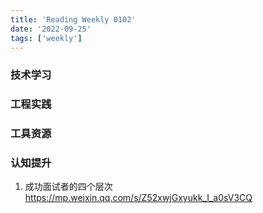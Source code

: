 ```yaml
---
title: 'Reading Weekly 0102'
date: '2022-09-25'
tags: ['weekly']
---
```


### 技术学习

### 工程实践

### 工具资源

### 认知提升

1. 成功面试者的四个层次 https://mp.weixin.qq.com/s/Z52xwjGxyukk_I_a0sV3CQ

